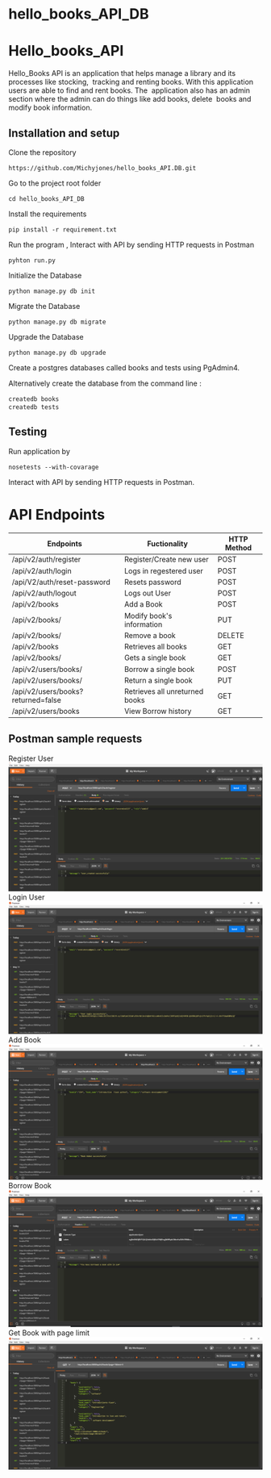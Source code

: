 # hello_books_API_DB

# Hello_books_API
Hello_Books API is an application that helps manage a library and its processes like stocking, 
tracking and renting books. With this application users are able to find and rent books. The 
application also has an admin section where the admin can do things like add books, delete 
books and modify book information.

## Installation and setup

Clone the repository
```
https://github.com/Michyjones/hello_books_API.DB.git
```

Go to the project root folder
```
cd hello_books_API_DB
```
Install the requirements
```
pip install -r requirement.txt
```

Run the program , Interact with API by sending HTTP requests in Postman
```
pyhton run.py
```
Initialize the Database
```
python manage.py db init
```
Migrate the Database
```
python manage.py db migrate
```
Upgrade the Database
```
python manage.py db upgrade
```

Create a postgres databases called books and tests using PgAdmin4.

Alternatively create the database from the command line :
```
createdb books
createdb tests
```


## Testing 
Run application by 
```
nosetests --with-covarage
```

 Interact with API by sending HTTP requests in Postman.

# API Endpoints

|  Endpoints                                             |Fuctionality                    | HTTP Method                   |
|  ------------------------------------------------------|--------------------------------|------------------------------ |
|  /api/v2/auth/register                                 |  Register/Create new user      |    POST                       |               
|  /api/v2/auth/login	                                 |  Logs in regestered user       |    POST                       | 
|  /api/V2/auth/reset-password                           |  Resets password               |    POST                       |   
|  /api/v2/auth/logout	                                 |  Logs out User                 |    POST                       |
|  /api/v2/books	                                     |  Add a Book                    |    POST                       |
|  /api/v2/books/<bookId>                                |  Modify book's information     |    PUT                        |
|  /api/v2/books/<bookId>                                |  Remove a book                 |    DELETE                     |
|  /api/v2/books                                         |  Retrieves all books           |    GET                        |
|  /api/v2/books/<bookId>                                |  Gets a single book            |    GET                        |
|  /api/v2/users/books/<bookId>                          |  Borrow a single book          |    POST                       |
|  /api/v2/users/books/<bookId>                          |  Return a single book          |    PUT                        |
|  /api/v2/users/books?returned=false                    | Retrieves all unreturned books |    GET                        |
|  /api/v2/users/books                                   | View Borrow history            |    GET                        |
                      

## Postman sample requests
Register User
![ScreenShot](screenshots/RegisterUser.PNG)
Login User
![ScreenShot](screenshots/LoginUser.PNG)
Add Book
![ScreenShot](screenshots/Add_Book.PNG)
Borrow Book
![ScreenShot](screenshots/BorrowBook.PNG)
Get Book with page limit
![ScreenShot](screenshots/GetBooklimit.PNG)
